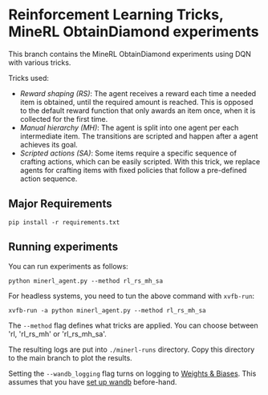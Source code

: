 # Reinforcement Learning Tricks, MineRL ObtainDiamond experiments

This branch contains the MineRL ObtainDiamond experiments using DQN with various tricks. 

Tricks used:

- *Reward shaping (RS)*: 
  The agent receives a reward each time a needed item is obtained, until the required amount is reached. 
  This is opposed to the default reward function that only awards an item once, when it is collected for the first time.
- *Manual hierarchy (MH)*: 
  The agent is split into one agent per each intermediate item.
  The transitions are scripted and happen after a agent achieves its goal.
- *Scripted actions (SA)*: 
  Some items require a specific sequence of crafting actions, which can be easily scripted.
  With this trick, we replace agents for crafting items with fixed policies that follow a pre-defined action sequence.

## Major Requirements

```
pip install -r requirements.txt
```

## Running experiments

You can run experiments as follows:

```
python minerl_agent.py --method rl_rs_mh_sa
``` 

For headless systems, you need to tun the above command with `xvfb-run`:

```
xvfb-run -a python minerl_agent.py --method rl_rs_mh_sa
```

The `--method` flag defines what tricks are applied. You can choose between 'rl, 'rl_rs_mh' or 'rl_rs_mh_sa'.

The resulting logs are put into `./minerl-runs` directory. 
Copy this directory to the main branch to plot the results.

Setting the `--wandb_logging` flag turns on logging to [Weights & Biases](https://wandb.ai/site). 
This assumes that you have [set up wandb](https://docs.wandb.ai/quickstart#1-set-up-wandb) before-hand.
